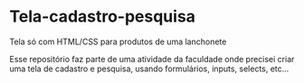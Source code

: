 # Tela-cadastro-pesquisa
Tela só com HTML/CSS para produtos de uma lanchonete

Esse repositório faz parte de uma atividade da faculdade onde precisei criar uma tela de cadastro e pesquisa, usando formulários, inputs, selects, etc...
